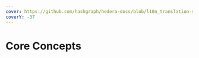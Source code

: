 ```yaml
---
cover: https://github.com/hashgraph/hedera-docs/blob/l10n_translation-staging/fr/fr/.gitbook/assets/HH-Eco-Cat-Hero-Desktop-R1%20(2).webp
coverY: -37
---
```


# Core Concepts
